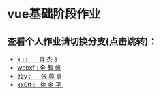 # vue基础阶段作业
## 查看个人作业请切换分支(点击跳转)：
<ul>
<li><a href="https://github.com/xx0tt-public/testPublic/tree/xj"  > x&nbsp;j&nbsp;:&nbsp; &nbsp;  &nbsp;&nbsp;&nbsp;肖&nbsp;杰 a </a></li>
<li><a href="https://github.com/xx0tt-public/testPublic/tree/webxf"> webxf&nbsp;:  金&nbsp;絮&nbsp;帆 </a></li>
<li><a href="https://github.com/Study-assignment/Vue-03/tree/zzy"> zzy&nbsp;:&nbsp; &nbsp;  &nbsp;&nbsp;张&nbsp;尊&nbsp;勇</a></li>
<li><a href="https://github.com/xx0tt-public/testPublic/tree/xx0tt"> xx0tt&nbsp;:&nbsp;  &nbsp;徐&nbsp;金&nbsp;平&nbsp; </a></li>
</ul>
